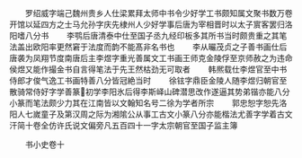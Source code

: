 <!-- { "loadSidebar": true } -->
　　罗绍威字端己魏州贵乡人仕梁累拜太师中书令少好学工书颇知属文聚书数万卷开馆以延四方之士马允孙字庆先棣州人少好学事后唐为宰相晋时以太子賔客罢归洛阳嗜八分书
　　李鹗后唐清泰中仕至国子丞九经印板多其所书当时颇贵重之其笔法盖出欧阳率更然窘于法度而韵不能髙非名书也
　　李从曮茂贞之子善书画仕后唐袭为凤翔节度南唐后主李煜字重光善属文工书画王师克金陵俘至京师赦之为违命侯煜又能作撮金书自言得笔法于先王然枯劲无可取者
　　韩熈载仕李煜官至中书侍郎才俊气逸工书画特善八分皆冠絶当时
　　徐铉字鼎臣金陵人随李煜归朝官至散骑常侍好字学善篆初学李阳氷后得李斯峄山碑潜思改作遂逼其势弟锴亦能八分小篆而笔法颇少力其在江南皆以文翰知名号二徐为学者所宗
　　郭忠恕字恕先洛阳人七嵗童子及第汉周之际为湘隂公从事工古文小篆八分亦能楷法尤善字学着古文汗简十卷全仿许氏说文偏旁凡五百四十一字太宗朝官至国子监主簿

　　书小史卷十
